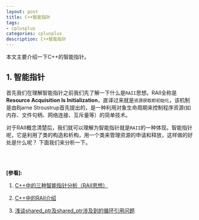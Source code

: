 ```yaml
---
layout: post
title: C++智能指针
tags:
- cplusplus
categories: cplusplus
description: C++智能指针
---
```


本文主要介绍一下C++的智能指针。


<!-- more -->

## 1. 智能指针

首先我们在理解智能指针之前我们先了解一下什么是```RAII```思想。RAII全称是**Resource Acquisition Is Initialization**，直译过来就是```资源获取即初始化```，该机制是由Bjarne Stroustrup首先提出的，是一种利用对象生命周期来控制程序资源(如内存、文件句柄、网络连接、互斥量等）的简单技术。

对于RAII概念清楚后，我们就可以理解为智能指针就是```RAII```的一种体现。智能指针呢，它是利用了类的构造和析构，用一个类来管理资源的申请和释放，这样做的好处是什么呢？ 下面我们来分析一下。 	





<br />
<br />

**[参看]:**

1. [C++中的三种智能指针分析（RAII思想）](https://blog.csdn.net/GangStudyIT/article/details/80645399)

2. [C++中的RAII介绍](https://www.cnblogs.com/jiangbin/p/6986511.html)

3. [浅谈shared_ptr及shared_ptr涉及到的循环引用问题](https://blog.csdn.net/qq_34992845/article/details/69218843)
<br />
<br />
<br />





